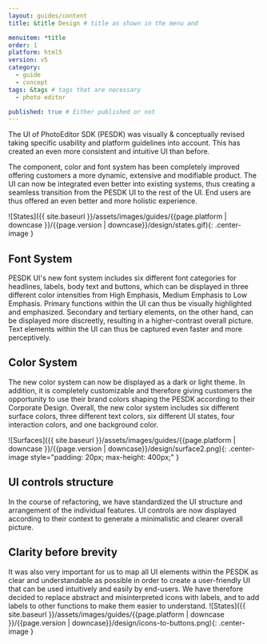 ```yaml
---
layout: guides/content
title: &title Design # title as shown in the menu and

menuitem: *title
order: 1
platform: html5
version: v5
category:
  - guide
  - concept
tags: &tags # tags that are necessary
  - photo editor

published: true # Either published or not
---
```



The UI of PhotoEditor SDK (PESDK) was visually & conceptually revised taking specific usability and platform guidelines into account. This has created an even more consistent and intuitive UI than before.

The component, color and font system has been completely improved offering customers a more dynamic, extensive and modifiable product. The UI can now be integrated even better into existing systems, thus creating a seamless transition from the PESDK UI to the rest of the UI. End users are thus offered an even better and more holistic experience.


![States]({{ site.baseurl }}/assets/images/guides/{{page.platform | downcase }}/{{page.version | downcase}}/design/states.gif){: .center-image }

## Font System
PESDK UI's new font system includes six different font categories for headlines, labels, body text and buttons, which can be displayed in three different color intensities from High Emphasis, Medium Emphasis to Low Emphasis. Primary functions within the UI can thus be visually highlighted and emphasized. Secondary and tertiary elements, on the other hand, can be displayed more discreetly, resulting in a higher-contrast overall picture. Text elements within the UI can thus be captured even faster and more perceptively.

## Color System
The new color system can now be displayed as a dark or light theme. In addition, it is completely customizable and therefore giving customers the opportunity to use their brand colors shaping the PESDK according to their Corporate Design. Overall, the new color system includes six different surface colors, three different text colors, six different UI states, four interaction colors, and one background color.

![Surfaces]({{ site.baseurl }}/assets/images/guides/{{page.platform | downcase }}/{{page.version | downcase}}/design/surface2.png){: .center-image style="padding: 20px; max-height: 400px;" }

## UI controls structure
In the course of refactoring, we have standardized the UI structure and arrangement of the individual features. UI controls are now displayed according to their context to generate a minimalistic and clearer overall picture.

## Clarity before brevity
It was also very important for us to map all UI elements within the PESDK as clear and understandable as possible in order to create a user-friendly UI that can be used intuitively and easily by end-users. We have therefore decided to replace abstract and misinterpreted icons with labels, and to add labels to other functions to make them easier to understand.
![States]({{ site.baseurl }}/assets/images/guides/{{page.platform | downcase }}/{{page.version | downcase}}/design/icons-to-buttons.png){: .center-image }
